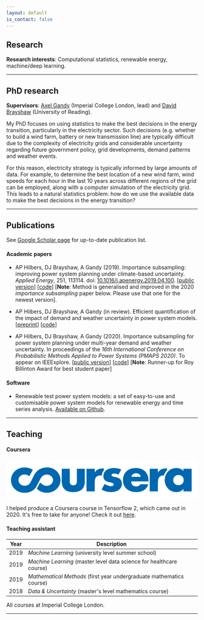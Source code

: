 ```yaml
---
layout: default
is_contact: false
---
```


## Research


**Research interests**: Computational statistics, renewable energy, machine/deep learning.


---


## PhD research

**Supervisors**: [Axel Gandy](http://wwwf.imperial.ac.uk/~agandy/) (Imperial College London, lead) and [David Brayshaw](https://research.reading.ac.uk/meteorology/people/david-brayshaw/) (University of Reading).

My PhD focuses on using statistics to make the best decisions in the energy transition, particularly in the electricity sector. Such decisions (e.g. whether to build a wind farm, battery or new transmission line) are typically difficult due to the complexity of electricity grids and considerable uncertainty regarding future government policy, grid developments, demand patterns and weather events.

For this reason, electricity strategy is typically informed by large amounts of data. For example, to determine the best location of a new wind farm, wind speeds for each hour in the last 10 years across different regions of the grid can be employed, along with a computer simulation of the electricity grid. This leads to a natural statistics problem: how do we use the available data to make the best decisions in the energy transition?


---


## Publications

See [Google Scholar page](https://scholar.google.com/citations?user=SqSbcwQAAAAJ&hl=en&oi=ao) for up-to-date publication list.

#### Academic papers

* AP Hilbers, DJ Brayshaw, A Gandy (2019). Importance subsampling: improving power system planning under climate-based uncertainty. *Applied Energy*, 251, 113114. doi: [10.1016/j.apenergy.2019.04.100](https://doi.org/10.1016/j.apenergy.2019.04.110). [[public version](https://arxiv.org/abs/1903.10916)] [[code](https://github.com/ahilbers/importance_subsampling)] [**Note**: Method is generalised and improved in the 2020 *importance subsampling* paper below. Please use that one for the newest version].

* AP Hilbers, DJ Brayshaw, A Gandy (in review). Efficient quantification of the impact of demand and weather uncertainty in power system models. [[preprint](https://arxiv.org/abs/1912.10326)] [[code](https://github.com/ahilbers/2020_bootstrap_uncertainty_quantification)]

* AP Hilbers, DJ Brayshaw, A Gandy (2020). Importance subsampling for power system planning under multi-year demand and weather uncertainty. In proceedings of the *16th International Conference on Probabilistic Methods Applied to Power Systems (PMAPS 2020)*. To appear on IEEExplore. [[public version](https://arxiv.org/abs/2008.10300)] [[code](https://github.com/ahilbers/importance_subsampling)] [**Note**: Runner-up for Roy Billinton Award for best student paper]



#### Software

* Renewable test power system models: a set of easy-to-use and customisable power system models for renewable energy and time series analysis. [Available on Github](https://github.com/ahilbers/renewable_test_PSMs).


---


## Teaching

#### Coursera

<img class="profile-picture" src="images/coursera.png">

I helped produce a Coursera course in Tensorflow 2, which came out in 2020. It's free to take for anyone! Check it out [here](https://www.coursera.org/learn/getting-started-with-tensor-flow2).

#### Teaching assistant

Year | Description
----- | ------------------
2019 | *Machine Learning* (university level summer school)
2019 | *Machine Learning* (master level data science for healthcare course)
2019 | *Mathematical Methods* (first year undergraduate mathematics course)
2018 | *Data & Uncertainty* (master's level mathematics course)

All courses at Imperial College London.


---
